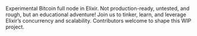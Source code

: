 Experimental Bitcoin full node in Elixir. Not production-ready, untested, and rough, but an educational adventure! Join us to tinker, learn, and leverage Elixir’s concurrency and scalability. Contributors welcome to shape this WIP project.